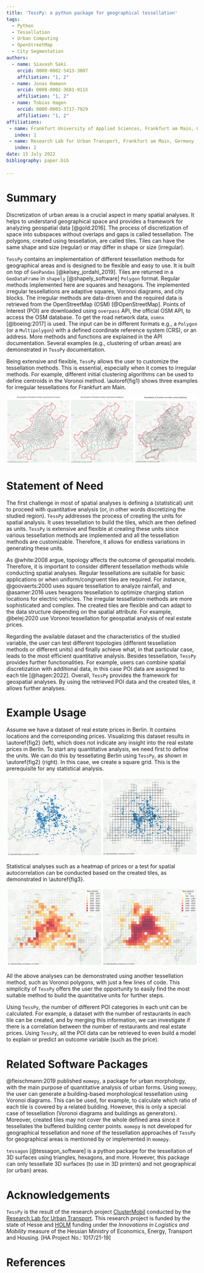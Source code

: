 ```yaml
---
title: 'TessPy: a python package for geographical tessellation'
tags:
  - Python
  - Tessellation
  - Urban Computing
  - OpenStreetMap
  - City Segmentation
authors:
  - name: Siavash Saki
    orcid: 0000-0002-5413-3007
    affiliation: "1, 2"
  - name: Jonas Hamann
    orcid: 0000-0002-3681-911X
    affiliation: "1, 2"
  - name: Tobias Hagen
    orcid: 0000-0003-3717-7929
    affiliation: "1, 2"
affiliations:
 - name: Frankfurt University of Applied Sciences, Frankfurt am Main, Germany
   index: 1
 - name: Research Lab for Urban Transport, Frankfurt am Main, Germany
   index: 2
date: 15 July 2022
bibliography: paper.bib

---
```



# Summary

Discretization of urban areas is a crucial aspect in many spatial analyses. It helps to understand geographical space and provides a framework for analyzing geospatial data [@gold:2016]. The process of discretization of space into subspaces without overlaps and gaps is called tessellation. The polygons, created using tessellation, are called tiles. Tiles can have the same shape and size (regular) or may differ in shape or size (irregular).

`TessPy` contains an implementation of different tessellation methods for geographical areas and is designed to be flexible and easy to use. It is built on top of `GeoPandas` [@kelsey_jordahl_2019]. Tiles are returned in a `GeoDataFrame` in `shapely` [@shapely_software] `Polygon` format. Regular methods implemented here are squares and hexagons. The implemented irregular tessellations are adaptive squares, Voronoi diagrams, and city blocks. The irregular methods are data-driven and the required data is retrieved from the OpenStreetMap (OSM) [@OpenStreetMap]. Points of Interest (POI) are downloaded using `overpass` API, the official OSM API, to access the OSM database. To get the road network data, `osmnx` [@boeing:2017] is used. The input can be in different formats e.g., a `Polygon` (or a `Multipolygon`) with a defined coordinate reference system (CRS), or an address.  More methods and functions are explained in the API documentation. Several examples (e.g., clustering of urban areas) are demonstrated in `TessPy` documentation.

Being extensive and flexible, `TessPy` allows the user to customize the tessellation methods. This is essential, especially when it comes to irregular methods. For example, different initial clustering algorithms can be used to define centroids in the Voronoi method. \autoref{fig1} shows three examples for irregular tessellations for Frankfurt am Main.

![Irregular tessellation methods: Voronoi diagrams using k-means (left) and hdbscan (center), and city blocks (right).\label{fig1}](fig1_irregular_tess.png)

# Statement of Need

The first challenge in most of spatial analyses is defining a (statistical) unit to proceed with quantitative analysis (or, in other words discretizing the studied region). `TessPy` addresses the process of creating the units for spatial analysis. It uses tessellation to build the tiles, which are then defined as units. `TessPy` is extensive and flexible at creating these units since various tessellation methods are implemented and all the tessellation methods are customizable. Therefore, it allows for endless variations in generating these units. 

As @white:2008 argue, topology affects the outcome of geospatial models. Therefore, it is important to consider different tessellation methods while conducting spatial analyses. Regular tessellations are suitable for basic applications or when uniform/congruent tiles are required. For instance, @goovaerts:2000 uses square tessellation to analyze rainfall, and @asamer:2016 uses hexagons tessellation to optimize charging station locations for electric vehicles. The irregular tessellation methods are more sophisticated and complex. The created tiles are flexible and can adapt to the data structure depending on the spatial attribute. For example, @belej:2020 use Voronoi tessellation for geospatial analysis of real estate prices.

Regarding the available dataset and the characteristics of the studied variable, the user can test different topologies (different tessellation methods or different units) and finally achieve what, in that particular case, leads to the most efficient quantitative analysis. Besides tessellation, `TessPy` provides further functionalities. For example, users can combine spatial discretization with additional data, in this case POI data are assigned to each tile [@hagen:2022]. Overall, `TessPy` provides the framework for geospatial analyses. By using the retrieved POI data and the created tiles, it allows further analyses. 

# Example Usage 

Assume we have a dataset of real estate prices in Berlin. It contains locations and the corresponding prices. Visualizing this dataset results in \autoref{fig2} (left), which does not indicate any insight into the real estate prices in Berlin. To start any quantitative analysis, we need first to define the units. We can do this by tessellating Berlin using `TessPy`, as shown in \autoref{fig2} (right). In this case, we create a square grid. This is the prerequisite for any statistical analysis.

![Real estate locations visualized on the map (left), and Berlin tessellated in squares using TessPy (right).\label{fig2}](fig2_locations.png)

Statistical analyses such as a heatmap of prices or a test for spatial autocorrelation can be conducted based on the created tiles, as demonstrated in \autoref{fig3}.

![A heatmap of real estate prices in Berlin (left), and spatial lag of prices (right) on the basis of the generated tiles.\label{fig3}](fig3_heatmaps.png)

All the above analyses can be demonstrated using another tessellation method, such as Voronoi polygons, with just a few lines of code. This simplicity of `TessPy` offers the user the opportunity to easily find the most suitable method to build the quantitative units for further steps.

Using `TessPy`, the number of different POI categories in each unit can be calculated. For example, a dataset with the number of restaurants in each tile can be created, and by merging this information, we can investigate if there is a correlation between the number of restaurants and real estate prices. Using `TessPy`, all the POI data can be retrieved to even build a model to explain or predict an outcome variable (such as the price).

# Related Software Packages

@fleischmann:2019 published `momepy`, a package for urban morphology, with the main purpose of quantitative analysis of urban forms. Using `momepy`, the user can generate a building-based morphological tessellation using Voronoi diagrams. This can be used, for example, to calculate which ratio of each tile is covered by a related building. However, this is only a special case of tessellation (Voronoi diagrams and buildings as generators). Moreover, created tiles may not cover the whole defined area since it tessellates the buffered building center points. `momepy` is not developed for geographical tessellation and none of the tessellation approaches of `TessPy` for geographical areas is mentioned by or implemented in `momepy`. 

`tessagon` [@tessagon_software] is a python package for the tessellation of 3D surfaces using triangles, hexagons, and more. However, this package can only tessellate 3D surfaces (to use in 3D printers) and not geographical (or urban) areas.

# Acknowledgements

`TessPy` is the result of the research project [ClusterMobil](https://www.frankfurt-university.de/de/hochschule/fachbereich-1-architektur-bauingenieurwesen-geomatik/forschungsinstitut-ffin/fachgruppen-des-ffin/fg-neue-mobilitat/relut/forschungsprojekte-relut/clustermobil/) conducted by the [Research Lab for Urban Transport](https://www.frankfurt-university.de/en/about-us/faculty-1-architecture-civil-engineering-geomatics/research-institute-ffin/specialist-groups-of-the-ffin/specialist-group-new-mobility/relut/). This research project is funded by the state of Hesse and [HOLM](https://frankfurt-holm.de/) funding under the *Innovations in Logistics and Mobility* measure of the Hessian Ministry of Economics, Energy, Transport and Housing. [HA Project No.: 1017/21-19]

# References